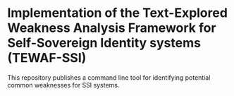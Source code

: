 # Implementation of the Text-Explored Weakness Analysis Framework for Self-Sovereign Identity systems (TEWAF-SSI)

This repository publishes a command line tool for identifying potential common weaknesses for SSI systems.
